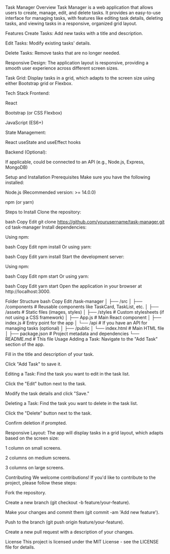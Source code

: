 Task Manager
Overview
Task Manager is a web application that allows users to create, manage, edit, and delete tasks. It provides an easy-to-use interface for managing tasks, with features like editing task details, deleting tasks, and viewing tasks in a responsive, organized grid layout.

Features
Create Tasks: Add new tasks with a title and description.

Edit Tasks: Modify existing tasks' details.

Delete Tasks: Remove tasks that are no longer needed.

Responsive Design: The application layout is responsive, providing a smooth user experience across different screen sizes.

Task Grid: Display tasks in a grid, which adapts to the screen size using either Bootstrap grid or Flexbox.

Tech Stack
Frontend:

React

Bootstrap (or CSS Flexbox)

JavaScript (ES6+)

State Management:

React useState and useEffect hooks

Backend (Optional):

If applicable, could be connected to an API (e.g., Node.js, Express, MongoDB)

Setup and Installation
Prerequisites
Make sure you have the following installed:

Node.js (Recommended version: >= 14.0.0)

npm (or yarn)

Steps to Install
Clone the repository:

bash
Copy
Edit
git clone https://github.com/yourusername/task-manager.git
cd task-manager
Install dependencies:

Using npm:

bash
Copy
Edit
npm install
Or using yarn:

bash
Copy
Edit
yarn install
Start the development server:

Using npm:

bash
Copy
Edit
npm start
Or using yarn:

bash
Copy
Edit
yarn start
Open the application in your browser at http://localhost:3000.

Folder Structure
bash
Copy
Edit
/task-manager
│
├── /src
│   ├── /components        # Reusable components like TaskCard, TaskList, etc.
│   ├── /assets           # Static files (images, styles)
│   ├── /styles           # Custom stylesheets (if not using a CSS framework)
│   ├── App.js            # Main React component
│   ├── index.js          # Entry point for the app
│   └── /api              # If you have an API for managing tasks (optional)
│
├── /public
│   └── index.html        # Main HTML file
│
├── package.json          # Project metadata and dependencies
└── README.md             # This file
Usage
Adding a Task:
Navigate to the "Add Task" section of the app.

Fill in the title and description of your task.

Click "Add Task" to save it.

Editing a Task:
Find the task you want to edit in the task list.

Click the "Edit" button next to the task.

Modify the task details and click "Save."

Deleting a Task:
Find the task you want to delete in the task list.

Click the "Delete" button next to the task.

Confirm deletion if prompted.

Responsive Layout:
The app will display tasks in a grid layout, which adapts based on the screen size:

1 column on small screens.

2 columns on medium screens.

3 columns on large screens.

Contributing
We welcome contributions! If you'd like to contribute to the project, please follow these steps:

Fork the repository.

Create a new branch (git checkout -b feature/your-feature).

Make your changes and commit them (git commit -am 'Add new feature').

Push to the branch (git push origin feature/your-feature).

Create a new pull request with a description of your changes.

License
This project is licensed under the MIT License - see the LICENSE file for details.

